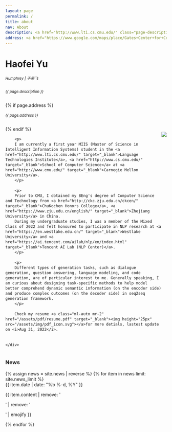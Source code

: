 ```yaml
---
layout: page
permalink: /
title: about
nav: About
description: <a href="http://www.lti.cs.cmu.edu/" class="page-description" target="_blank">Language Technologies Institute</a> • <a href="http://www.cs.cmu.edu/" class="page-description" target="_blank">School of Computer Science</a> • <a href="http://www.cmu.edu/" class="page-description" target="_blank">Carnegie Mellon University</a>
address: <a href="https://www.google.com/maps/place/Gates+Center+for+Computer+Science/@40.4432641,-79.9449469,19.18z/data=!4m5!3m4!1s0x8834f22175d2f3cf:0x963e80aba7fde2d0!8m2!3d40.4435476!4d-79.9446184" class="page-description" target="_blank">5704 Darlington Road, Pittsburgh, PA 15217</a>
---
```


<div class="col p-0 pt-4 pb-4">
  <h1 class="title text-left font-weight-bold">Haofei Yu</h1> 
  <h6 class="pb-3 m-0 mb-2" style="font-size: 0.83em;">Humphrey | 于昊飞</h6>
  <h6 class="m-0 mb-2" style="font-size: 0.83em;">{{ page.description }}</h6>
  {% if page.address %}
      <h6 class="m-0 mb-2" style="font-size: 0.83em;">{{ page.address }}</h6>
  {% endif %}
</div>


<!-- Introduction -->

<div style="display: flex; flex-wrap: wrap;">
    <div class="text-justify p-0">
        <div class="col-xs-12 col-sm-6 p-0 pt-2 pb-sm-2 pb-4 pl-sm-4 text-center" style="float: right;">
          <img class="profile-img img-responsive" src="{{ 'self_pic.jpg' | prepend: '/assets/img/' | prepend: site.baseurl | prepend: site.url }}">
        </div>

        <p>
        I am currently a first year MIIS (Master of Science in Intelligent Information Systems) student in the <a href="http://www.lti.cs.cmu.edu/" target="_blank">Language Technologies Institute</a>, <a href="http://www.cs.cmu.edu/" target="_blank">School of Computer Science</a> at <a href="http://www.cmu.edu/" target="_blank">Carnegie Mellon University</a>.
        </p>

        <p>
        Prior to CMU, I obtained my BEng's degree of Computer Science and Technology from <a href="http://ckc.zju.edu.cn/ckcen/" target="_blank">ChuKochen Honors College</a>, <a href="https://www.zju.edu.cn/english/" target="_blank">Zhejiang University</a> in China.
        During my undergraduate studies, I was a member of the Mixed Class of 2022 and felt honoured to participate in NLP research at <a href="https://en.westlake.edu.cn/" target="_blank">Westlake University</a> and <a href="https://ai.tencent.com/ailab/nlp/en/index.html" target="_blank">Tencent AI Lab (NLP Center)</a>.
        </p>

        <p>
        Different types of generation tasks, such as dialogue generation, question answering, language modeling, and code generation, are of particular interest to me. Generally speaking, I am curious about designing task-specific methods to help model better comprehend dynamic semantic information (on the encoder side) and produce complex outcomes (on the decoder side) in seq2seq generation framework.
        </p>

        Check my resume <a class="ml-auto mr-2" href="/assets/pdf/resume.pdf" target="_blank"><img height="25px" src="/assets/img/pdf_icon.svg"></a>for more detials, lastest update on <i>Aug 31, 2022</i>.


    </div>
</div>


<!-- News -->
<div class="news mt-3 p-0">
  <h3 class="title mb-4 p-0">News</h3>
  {% assign news = site.news | reverse %}
  {% for item in news limit: site.news_limit %}
    <div class="row p-0">
      <div class="col-sm-2 p-0">
        <span class="badge danger-color-dark darken-1 font-weight-bold text-uppercase align-middle date ml-3">
          {{ item.date | date: "%b %-d, %Y" }}
        </span>
      </div>
      <div class="col-sm-10 mt-2 mt-sm-0 ml-3 ml-md-0 p-0 font-weight-light text">
        <p>{{ item.content | remove: '<p>' | remove: '</p>' | emojify }}</p>
      </div>
    </div>
  {% endfor %}
</div>

<script type="text/javascript" id="clustrmaps" src="//cdn.clustrmaps.com/map_v2.js?cl=ffffff&w=700&t=tt&d=NhXj4joI7G-QcI07Qz4cPPkmnIj_bE-Zi4HhgEt-oCs"></script>
